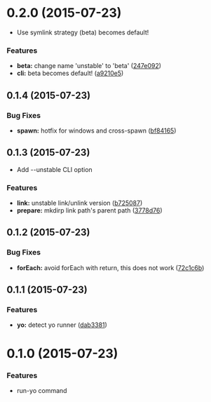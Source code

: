 <a name="0.2.0"></a>
# 0.2.0 (2015-07-23)

* Use symlink strategy (beta) becomes default!


### Features

* **beta:** change name 'unstable' to 'beta' ([247e092](https://github.com/pandawing/node-run-yo/commit/247e092))
* **cli:** beta becomes default! ([a9210e5](https://github.com/pandawing/node-run-yo/commit/a9210e5))



<a name="0.1.4"></a>
## 0.1.4 (2015-07-23)


### Bug Fixes

* **spawn:** hotfix for windows and cross-spawn ([bf84165](https://github.com/pandawing/node-run-yo/commit/bf84165))



<a name="0.1.3"></a>
## 0.1.3 (2015-07-23)

* Add --unstable CLI option

### Features

* **link:** unstable link/unlink version ([b725087](https://github.com/pandawing/node-run-yo/commit/b725087))
* **prepare:** mkdirp link path's parent path ([3778d76](https://github.com/pandawing/node-run-yo/commit/3778d76))



<a name="0.1.2"></a>
## 0.1.2 (2015-07-23)


### Bug Fixes

* **forEach:** avoid forEach with return, this does not work ([72c1c6b](https://github.com/pandawing/node-run-yo/commit/72c1c6b))



<a name="0.1.1"></a>
## 0.1.1 (2015-07-23)


### Features

* **yo:** detect yo runner ([dab3381](https://github.com/pandawing/node-run-yo/commit/dab3381))



<a name="0.1.0"></a>
# 0.1.0 (2015-07-23)


### Features

* run-yo command

